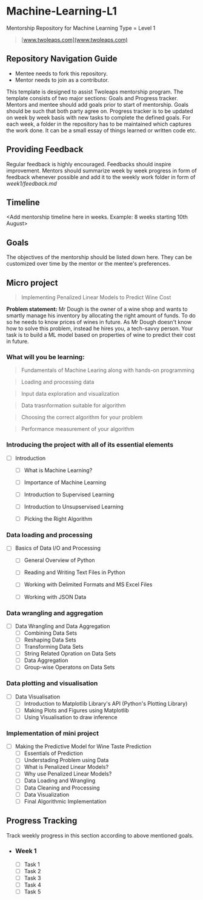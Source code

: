 # Machine-Learning-L1
Mentorship Repository for Machine Learning Type = Level 1
> [www.twoleaps.com](www.twoleaps.com)

## Repository Navigation Guide
* Mentee needs to fork this repository.
* Mentor needs to join as a contributor.

This template is designed to assist Twoleaps mentorship program. The template consists of two 
major sections: Goals and Progress tracker. Mentors and mentee should add goals prior to start of 
mentorship. Goals should be such that both party agree on. Progress tracker is to be updated on week
by week basis with new tasks to complete the defined goals. For each week, a folder in the repository
has to be maintained which captures the work done. It can be a small essay of things learned or written
code etc.

## Providing Feedback

Regular feedback is highly encouraged. Feedbacks should inspire improvement. Mentors should summarize week by week progress in form of feedback whenever possible and add it to the weekly work folder in form of *week1/feedback.md*

## Timeline

<Add mentorship timeline here in weeks. Example: 8 weeks starting 10th August>


## Goals
The objectives of the mentorship should be listed down here. They can be customized over time by the mentor
or the mentee's preferences.

## Micro project
> Implementing Penalized Linear Models to Predict Wine Cost

**Problem statement:** Mr Dough is the owner of a wine shop and wants to smartly manage his inventory by allocating the right amount of funds.  To do so he needs to know prices of wines in future. As Mr Dough doesn't know how to solve this problem, instead he hires you, a tech-savvy person. Your task is to build a ML model based on properties of wine to predict their cost in future.

### What will you be learning:

> Fundamentals of Machine Learing along with hands-on programming

> Loading and processing data

> Input data exploration and visualization

> Data trasnformation suitable for algorithm

> Choosing the correct algorithm for your problem

> Performance measurement of your algorithm



### Introducing the project with all of its essential elements 
- [ ] Introduction     
    - [ ] What is Machine Learning?
    - [ ] Importance of Machine Learning
    - [ ] Introduction to Supervised Learning
    - [ ] Introduction to Unsupservised Learning
    - [ ] Picking the Right Algorithm


### Data loading and processing
- [ ] Basics of Data I/O and Processing 
    - [ ] General Overview of Python
    - [ ] Reading and Writing Text Files in Python
    - [ ] Working with Delimited Formats and MS Excel Files
    - [ ] Working with JSON Data
    
    
### Data wrangling and aggregation
- [ ] Data Wrangling and Data Aggregation
    - [ ] Combining Data Sets
    - [ ] Reshaping Data Sets
    - [ ] Transforming Data Sets
    - [ ] String Related Opration on Data Sets
    - [ ] Data Aggregation
    - [ ] Group-wise Operatons on Data Sets
       
### Data plotting and visualisation
- [ ] Data Visualisation
    - [ ] Introduction to Matplotlib Library's API (Python's Plotting Library)
    - [ ] Making Plots and Figures using Matplotlib
    - [ ] Using Visualisation to draw inference
    
### Implementation of mini project
- [ ] Making the Predictive Model for Wine Taste Prediction
    - [ ] Essentials of Prediction
    - [ ] Understading Problem using Data
    - [ ] What is Penalized Linear Models?
    - [ ] Why use Penalized Linear Models?
    - [ ] Data Loading and Wrangling
    - [ ] Data Cleaning and Processing
    - [ ] Data Visualization
    - [ ] Final Algorithmic Implementation
  
## Progress Tracking

Track weekly progress in this section according to above mentioned goals.

- ### Week 1 
    - [ ] Task 1
    - [ ] Task 2
    - [ ] Task 3
    - [ ] Task 4
    - [ ] Task 5

